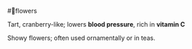 #🌺flowers 



Tart, cranberry-like; lowers **blood pressure**, rich in **vitamin C**





Showy flowers; often used ornamentally or in teas.



